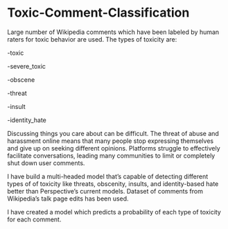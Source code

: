 # Toxic-Comment-Classification
 
 Large number of Wikipedia comments which have been labeled by human raters for toxic behavior are used. The types of toxicity are:

-toxic

-severe_toxic

-obscene

-threat

-insult

-identity_hate

Discussing things you care about can be difficult. The threat of abuse and harassment online means that many people stop expressing themselves and give up on seeking different opinions. Platforms struggle to effectively facilitate conversations, leading many communities to limit or completely shut down user comments.

I have build a multi-headed model that’s capable of detecting different types of of toxicity like threats, obscenity, insults, and identity-based hate better than Perspective’s current models. Dataset of comments from Wikipedia’s talk page edits has been used.

I have created a model which predicts a probability of each type of toxicity for each comment.
